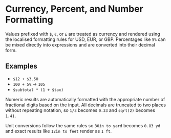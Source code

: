 # Currency, Percent, and Number Formatting

Values prefixed with `$`, `€`, or `£` are treated as currency and rendered using
the localised formatting rules for USD, EUR, or GBP. Percentages like `5%` can be
mixed directly into expressions and are converted into their decimal form.

## Examples
- `$12 + $3.50`
- `100 + 5%` → `105`
- `$subtotal * (1 + $tax)`

Numeric results are automatically formatted with the appropriate number of
fractional digits based on the input. All decimals are truncated to two
places without repeating notation, so `1/3` becomes `0.33` and `sqrt(2)`
becomes `1.41`.

Unit conversions follow the same rules so `30in to yard` becomes `0.83 yd`
and exact results like `12in to feet` render as `1 ft`.

